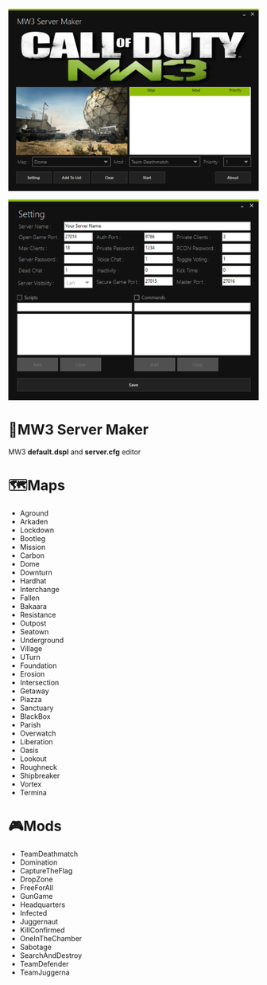 ![MW3 Server Maker](images/mw3servermaker.png)

![Setting](images/mw3servermakersetting.png)

# :pushpin:MW3 Server Maker
MW3 **default.dspl** and **server.cfg** editor

# :world_map:Maps
* Aground
* Arkaden
* Lockdown
* Bootleg
* Mission
* Carbon
* Dome
* Downturn
* Hardhat
* Interchange
* Fallen
* Bakaara
* Resistance
* Outpost
* Seatown
* Underground
* Village
* UTurn
* Foundation
* Erosion
* Intersection
* Getaway
* Piazza
* Sanctuary
* BlackBox
* Parish
* Overwatch
* Liberation
* Oasis
* Lookout
* Roughneck
* Shipbreaker
* Vortex
* Termina

# :video_game:Mods
* TeamDeathmatch
* Domination
* CaptureTheFlag
* DropZone
* FreeForAll
* GunGame
* Headquarters
* Infected
* Juggernaut
* KillConfirmed
* OneInTheChamber
* Sabotage
* SearchAndDestroy
* TeamDefender
* TeamJuggerna
